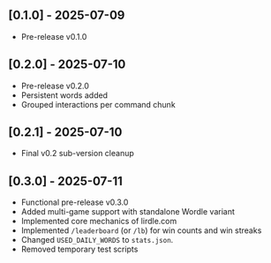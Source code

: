 
## [0.1.0] - 2025-07-09
- Pre-release v0.1.0

## [0.2.0] - 2025-07-10
- Pre-release v0.2.0
- Persistent words added
- Grouped interactions per command chunk

## [0.2.1] - 2025-07-10
- Final v0.2 sub-version cleanup

## [0.3.0] - 2025-07-11
- Functional pre-release v0.3.0
- Added multi-game support with standalone Wordle variant
- Implemented core mechanics of lirdle.com
- Implemented `/leaderboard` (or `/lb`) for win counts and win streaks
- Changed `USED_DAILY_WORDS` to `stats.json`.
- Removed temporary test scripts
